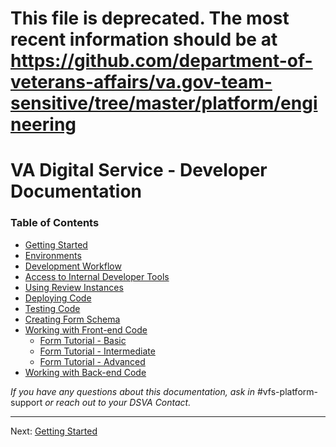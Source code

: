 # This file is deprecated. The most recent information should be at https://github.com/department-of-veterans-affairs/va.gov-team-sensitive/tree/master/platform/engineering

# VA Digital Service - Developer Documentation

### Table of Contents

* [Getting Started](getting-started.md)
* [Environments](environments.md)
* [Development Workflow](development-workflow.md)
* [Access to Internal Developer Tools](internal-tools-access.md)
* [Using Review Instances](review-instances.md)
* [Deploying Code](deployment.md)
* [Testing Code](testing/README.md)
* [Creating Form Schema](creating-form-schema.md)
* [Working with Front-end Code](vets-website/README.md)
  * [Form Tutorial - Basic](vets-website/forms/form-tutorial-basic.md)
  * [Form Tutorial - Intermediate](vets-website/forms/form-tutorial-intermediate.md)
  * [Form Tutorial - Advanced](vets-website/forms/form-tutorial-advanced.md)
* [Working with Back-end Code](vets-api/README.md)


*If you have any questions about this documentation, ask in* #vfs-platform-support *or reach out to your DSVA Contact.*

<hr>

Next: [Getting Started](getting-started.md)
